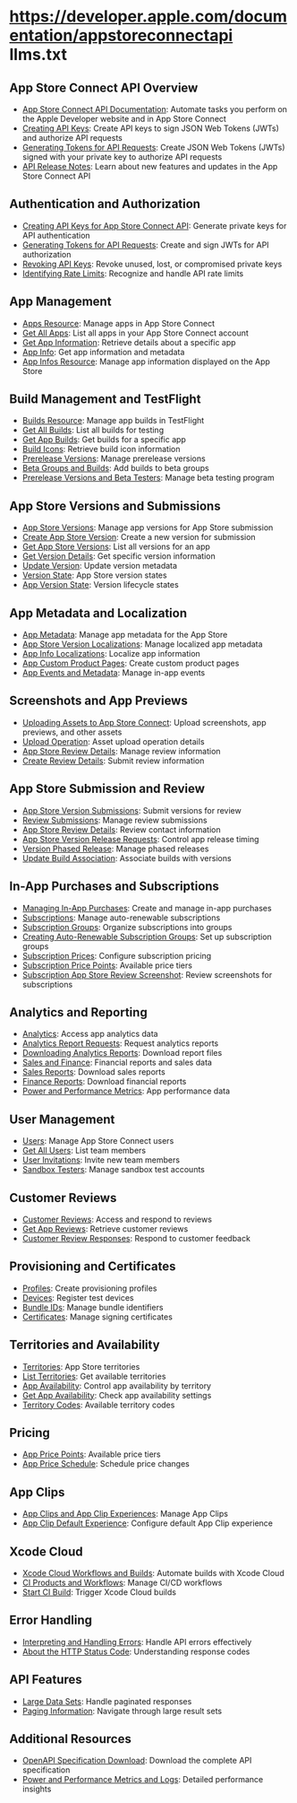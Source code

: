 # https://developer.apple.com/documentation/appstoreconnectapi llms.txt

## App Store Connect API Overview

- [App Store Connect API Documentation](https://developer.apple.com/documentation/appstoreconnectapi): Automate tasks you perform on the Apple Developer website and in App Store Connect
- [Creating API Keys](https://developer.apple.com/documentation/appstoreconnectapi/creating-api-keys-for-app-store-connect-api): Create API keys to sign JSON Web Tokens (JWTs) and authorize API requests
- [Generating Tokens for API Requests](https://developer.apple.com/documentation/appstoreconnectapi/generating-tokens-for-api-requests): Create JSON Web Tokens (JWTs) signed with your private key to authorize API requests
- [API Release Notes](https://developer.apple.com/documentation/appstoreconnectapi/app-store-connect-api-release-notes): Learn about new features and updates in the App Store Connect API

## Authentication and Authorization

- [Creating API Keys for App Store Connect API](https://developer.apple.com/documentation/appstoreconnectapi/creating-api-keys-for-app-store-connect-api): Generate private keys for API authentication
- [Generating Tokens for API Requests](https://developer.apple.com/documentation/appstoreconnectapi/generating-tokens-for-api-requests): Create and sign JWTs for API authorization
- [Revoking API Keys](https://developer.apple.com/documentation/appstoreconnectapi/revoking-api-keys): Revoke unused, lost, or compromised private keys
- [Identifying Rate Limits](https://developer.apple.com/documentation/appstoreconnectapi/identifying-rate-limits): Recognize and handle API rate limits

## App Management

- [Apps Resource](https://developer.apple.com/documentation/appstoreconnectapi/apps): Manage apps in App Store Connect
- [Get All Apps](https://developer.apple.com/documentation/appstoreconnectapi/get-v1-apps): List all apps in your App Store Connect account
- [Get App Information](https://developer.apple.com/documentation/appstoreconnectapi/get-v1-apps-_id_): Retrieve details about a specific app
- [App Info](https://developer.apple.com/documentation/appstoreconnectapi/get-v1-apps-_id_-appinfos): Get app information and metadata
- [App Infos Resource](https://developer.apple.com/documentation/appstoreconnectapi/app-infos): Manage app information displayed on the App Store

## Build Management and TestFlight

- [Builds Resource](https://developer.apple.com/documentation/appstoreconnectapi/builds): Manage app builds in TestFlight
- [Get All Builds](https://developer.apple.com/documentation/appstoreconnectapi/get-v1-builds): List all builds for testing
- [Get App Builds](https://developer.apple.com/documentation/appstoreconnectapi/get-v1-apps-_id_-builds): Get builds for a specific app
- [Build Icons](https://developer.apple.com/documentation/appstoreconnectapi/get-v1-builds-_id_-icons): Retrieve build icon information
- [Prerelease Versions](https://developer.apple.com/documentation/appstoreconnectapi/get-v1-prereleaseversions): Manage prerelease versions
- [Beta Groups and Builds](https://developer.apple.com/documentation/appstoreconnectapi/post-v1-betagroups-_id_-relationships-builds): Add builds to beta groups
- [Prerelease Versions and Beta Testers](https://developer.apple.com/documentation/appstoreconnectapi/prerelease-versions-and-beta-testers): Manage beta testing program

## App Store Versions and Submissions

- [App Store Versions](https://developer.apple.com/documentation/appstoreconnectapi/appstoreversion): Manage app versions for App Store submission
- [Create App Store Version](https://developer.apple.com/documentation/appstoreconnectapi/create_an_app_store_version): Create a new version for submission
- [Get App Store Versions](https://developer.apple.com/documentation/appstoreconnectapi/get-v1-apps-_id_-appstoreversions): List all versions for an app
- [Get Version Details](https://developer.apple.com/documentation/appstoreconnectapi/get-v1-appstoreversions-_id_): Get specific version information
- [Update Version](https://developer.apple.com/documentation/appstoreconnectapi/patch-v1-appstoreversions-_id_): Update version metadata
- [Version State](https://developer.apple.com/documentation/appstoreconnectapi/appstoreversionstate): App Store version states
- [App Version State](https://developer.apple.com/documentation/appstoreconnectapi/appversionstate): Version lifecycle states

## App Metadata and Localization

- [App Metadata](https://developer.apple.com/documentation/appstoreconnectapi/app-metadata): Manage app metadata for the App Store
- [App Store Version Localizations](https://developer.apple.com/documentation/appstoreconnectapi/get-v1-appstoreversions-_id_-appstoreversionlocalizations): Manage localized app metadata
- [App Info Localizations](https://developer.apple.com/documentation/appstoreconnectapi/get-v1-appinfos-_id_-appinfolocalizations): Localize app information
- [App Custom Product Pages](https://developer.apple.com/documentation/appstoreconnectapi/get-v1-apps-_id_-appcustomproductpages): Create custom product pages
- [App Events and Metadata](https://developer.apple.com/documentation/appstoreconnectapi/app-events-and-metadata): Manage in-app events

## Screenshots and App Previews

- [Uploading Assets to App Store Connect](https://developer.apple.com/documentation/appstoreconnectapi/uploading-assets-to-app-store-connect): Upload screenshots, app previews, and other assets
- [Upload Operation](https://developer.apple.com/documentation/appstoreconnectapi/uploadoperation): Asset upload operation details
- [App Store Review Details](https://developer.apple.com/documentation/appstoreconnectapi/appstorereviewdetail): Manage review information
- [Create Review Details](https://developer.apple.com/documentation/appstoreconnectapi/post-v1-appstorereviewdetails): Submit review information

## App Store Submission and Review

- [App Store Version Submissions](https://developer.apple.com/documentation/appstoreconnectapi/app-store-version-submissions): Submit versions for review
- [Review Submissions](https://developer.apple.com/documentation/appstoreconnectapi/review-submissions): Manage review submissions
- [App Store Review Details](https://developer.apple.com/documentation/appstoreconnectapi/appstorereviewdetail): Review contact information
- [App Store Version Release Requests](https://developer.apple.com/documentation/appstoreconnectapi/app-store-version-release-requests): Control app release timing
- [Version Phased Release](https://developer.apple.com/documentation/appstoreconnectapi/get-v1-appstoreversions-_id_-appstoreversionphasedrelease): Manage phased releases
- [Update Build Association](https://developer.apple.com/documentation/appstoreconnectapi/patch-v1-appstoreversions-_id_-relationships-build): Associate builds with versions

## In-App Purchases and Subscriptions

- [Managing In-App Purchases](https://developer.apple.com/documentation/appstoreconnectapi/managing-in-app-purchases): Create and manage in-app purchases
- [Subscriptions](https://developer.apple.com/documentation/appstoreconnectapi/subscriptions): Manage auto-renewable subscriptions
- [Subscription Groups](https://developer.apple.com/documentation/appstoreconnectapi/get-v1-apps-_id_-subscriptiongroups): Organize subscriptions into groups
- [Creating Auto-Renewable Subscription Groups](https://developer.apple.com/documentation/appstoreconnectapi/creating-auto-renewable-subscription-groups): Set up subscription groups
- [Subscription Prices](https://developer.apple.com/documentation/appstoreconnectapi/post-v1-subscriptionprices): Configure subscription pricing
- [Subscription Price Points](https://developer.apple.com/documentation/appstoreconnectapi/get-v1-subscriptions-_id_-pricepoints): Available price tiers
- [Subscription App Store Review Screenshot](https://developer.apple.com/documentation/appstoreconnectapi/subscriptionappstorereviewscreenshotresponse): Review screenshots for subscriptions

## Analytics and Reporting

- [Analytics](https://developer.apple.com/documentation/appstoreconnectapi/analytics): Access app analytics data
- [Analytics Report Requests](https://developer.apple.com/documentation/appstoreconnectapi/post-v1-analyticsreportrequests): Request analytics reports
- [Downloading Analytics Reports](https://developer.apple.com/documentation/appstoreconnectapi/downloading-analytics-reports): Download report files
- [Sales and Finance](https://developer.apple.com/documentation/appstoreconnectapi/sales-and-finance): Financial reports and sales data
- [Sales Reports](https://developer.apple.com/documentation/appstoreconnectapi/get-v1-salesreports): Download sales reports
- [Finance Reports](https://developer.apple.com/documentation/appstoreconnectapi/get-v1-financereports): Download financial reports
- [Power and Performance Metrics](https://developer.apple.com/documentation/appstoreconnectapi/get-v1-apps-_id_-perfpowermetrics): App performance data

## User Management

- [Users](https://developer.apple.com/documentation/appstoreconnectapi/users): Manage App Store Connect users
- [Get All Users](https://developer.apple.com/documentation/appstoreconnectapi/get-v1-users): List team members
- [User Invitations](https://developer.apple.com/documentation/appstoreconnectapi/user-invitations): Invite new team members
- [Sandbox Testers](https://developer.apple.com/documentation/appstoreconnectapi/sandbox-testers): Manage sandbox test accounts

## Customer Reviews

- [Customer Reviews](https://developer.apple.com/documentation/appstoreconnectapi/customer-reviews): Access and respond to reviews
- [Get App Reviews](https://developer.apple.com/documentation/appstoreconnectapi/get-v1-apps-_id_-customerreviews): Retrieve customer reviews
- [Customer Review Responses](https://developer.apple.com/documentation/appstoreconnectapi/customer-reviews): Respond to customer feedback

## Provisioning and Certificates

- [Profiles](https://developer.apple.com/documentation/appstoreconnectapi/post-v1-profiles): Create provisioning profiles
- [Devices](https://developer.apple.com/documentation/appstoreconnectapi/post-v1-devices): Register test devices
- [Bundle IDs](https://developer.apple.com/documentation/appstoreconnectapi/bundle-ids): Manage bundle identifiers
- [Certificates](https://developer.apple.com/documentation/appstoreconnectapi/certificates): Manage signing certificates

## Territories and Availability

- [Territories](https://developer.apple.com/documentation/appstoreconnectapi/territories): App Store territories
- [List Territories](https://developer.apple.com/documentation/appstoreconnectapi/list_territories): Get available territories
- [App Availability](https://developer.apple.com/documentation/appstoreconnectapi/app-availability): Control app availability by territory
- [Get App Availability](https://developer.apple.com/documentation/appstoreconnectapi/get-v1-apps-_id_-appavailabilityv2): Check app availability settings
- [Territory Codes](https://developer.apple.com/documentation/appstoreconnectapi/territorycode): Available territory codes

## Pricing

- [App Price Points](https://developer.apple.com/documentation/appstoreconnectapi/get-v1-apps-_id_-apppricepoints): Available price tiers
- [App Price Schedule](https://developer.apple.com/documentation/appstoreconnectapi/apppriceschedule): Schedule price changes

## App Clips

- [App Clips and App Clip Experiences](https://developer.apple.com/documentation/appstoreconnectapi/app-clips-and-app-clip-experiences): Manage App Clips
- [App Clip Default Experience](https://developer.apple.com/documentation/appstoreconnectapi/appclipdefaultexperienceresponse): Configure default App Clip experience

## Xcode Cloud

- [Xcode Cloud Workflows and Builds](https://developer.apple.com/documentation/appstoreconnectapi/xcode-cloud-workflows-and-builds): Automate builds with Xcode Cloud
- [CI Products and Workflows](https://developer.apple.com/documentation/appstoreconnectapi/get-v1-ciproducts-_id_-workflows): Manage CI/CD workflows
- [Start CI Build](https://developer.apple.com/documentation/appstoreconnectapi/post-v1-cibuildruns): Trigger Xcode Cloud builds

## Error Handling

- [Interpreting and Handling Errors](https://developer.apple.com/documentation/appstoreconnectapi/interpreting-and-handling-errors): Handle API errors effectively
- [About the HTTP Status Code](https://developer.apple.com/documentation/appstoreconnectapi/about-the-http-status-code): Understanding response codes

## API Features

- [Large Data Sets](https://developer.apple.com/documentation/appstoreconnectapi/large-data-sets): Handle paginated responses
- [Paging Information](https://developer.apple.com/documentation/appstoreconnectapi/paginginformation/paging-data.dictionary): Navigate through large result sets

## Additional Resources

- [OpenAPI Specification Download](https://developer.apple.com/sample-code/app-store-connect/app-store-connect-openapi-specification.zip): Download the complete API specification
- [Power and Performance Metrics and Logs](https://developer.apple.com/documentation/appstoreconnectapi/power_and_performance_metrics_and_logs/retrieve_power_and_performance_metrics_and_log_insights): Detailed performance insights